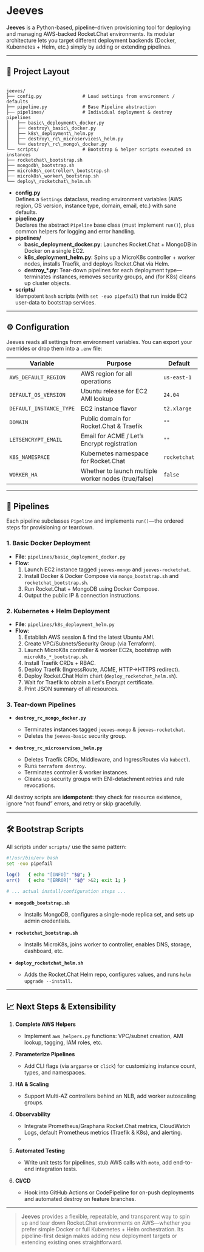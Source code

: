 
# Jeeves

**Jeeves** is a Python-based, pipeline-driven provisioning tool for deploying and managing AWS-backed Rocket.Chat environments.  Its modular architecture lets you target different deployment backends (Docker, Kubernetes + Helm, etc.) simply by adding or extending pipelines.

---

## 📂 Project Layout

```

jeeves/
├── config.py               # Load settings from environment / defaults
├── pipeline.py             # Base Pipeline abstraction
├── pipelines/              # Individual deployment & destroy pipelines
│   ├── basic\_deployment\_docker.py
│   ├── destroy\_basic\_docker.py
│   ├── k8s\_deployment\_helm.py
│   ├── destroy\_rc\_microservices\_helm.py
│   └── destroy\_rc\_mongo\_docker.py
└── scripts/                # Bootstrap & helper scripts executed on instances
├── rocketchat\_bootstrap.sh
├── mongodb\_bootstrap.sh
├── microk8s\_controller\_bootstrap.sh
├── microk8s\_worker\_bootstrap.sh
└── deploy\_rocketchat\_helm.sh

```

- **config.py**  
  Defines a `Settings` dataclass, reading environment variables (AWS region, OS version, instance type, domain, email, etc.) with sane defaults.
- **pipeline.py**  
  Declares the abstract `Pipeline` base class (must implement `run()`), plus common helpers for logging and error handling.
- **pipelines/**  
  - **basic_deployment_docker.py**: Launches Rocket.Chat + MongoDB in Docker on a single EC2.  
  - **k8s_deployment_helm.py**: Spins up a MicroK8s controller + worker nodes, installs Traefik, and deploys Rocket.Chat via Helm.  
  - **destroy_\*.py**: Tear-down pipelines for each deployment type—terminates instances, removes security groups, and (for K8s) cleans up cluster objects.
- **scripts/**  
  Idempotent `bash` scripts (with `set -euo pipefail`) that run inside EC2 user-data to bootstrap services.

---

## ⚙️ Configuration

Jeeves reads all settings from environment variables. You can export your overrides or drop them into a `.env` file:

| Variable                 | Purpose                                                | Default         |
|--------------------------|--------------------------------------------------------|-----------------|
| `AWS_DEFAULT_REGION`     | AWS region for all operations                          | `us-east-1`     |
| `DEFAULT_OS_VERSION`     | Ubuntu release for EC2 AMI lookup                      | `24.04`         |
| `DEFAULT_INSTANCE_TYPE`  | EC2 instance flavor                                    | `t2.xlarge`     |
| `DOMAIN`                 | Public domain for Rocket.Chat & Traefik                | `""`            |
| `LETSENCRYPT_EMAIL`      | Email for ACME / Let’s Encrypt registration            | `""`            |
| `K8S_NAMESPACE`          | Kubernetes namespace for Rocket.Chat                   | `rocketchat`    |
| `WORKER_HA`              | Whether to launch multiple worker nodes (true/false)   | `false`         |

---

## 🚀 Pipelines

Each pipeline subclasses `Pipeline` and implements `run()`—the ordered steps for provisioning or teardown.

### 1. Basic Docker Deployment

- **File**: `pipelines/basic_deployment_docker.py`  
- **Flow**:
  1. Launch EC2 instance tagged `jeeves-mongo` and `jeeves-rocketchat`.  
  2. Install Docker & Docker Compose via `mongo_bootstrap.sh` and `rocketchat_bootstrap.sh`.  
  3. Run Rocket.Chat + MongoDB using Docker Compose.  
  4. Output the public IP & connection instructions.

### 2. Kubernetes + Helm Deployment

- **File**: `pipelines/k8s_deployment_helm.py`  
- **Flow**:
  1. Establish AWS session & find the latest Ubuntu AMI.  
  2. Create VPC/Subnets/Security Group (via Terraform).  
  3. Launch MicroK8s controller & worker EC2s, bootstrap with `microk8s_*_bootstrap.sh`.  
  4. Install Traefik CRDs + RBAC.  
  5. Deploy Traefik (IngressRoute, ACME, HTTP→HTTPS redirect).  
  6. Deploy Rocket.Chat Helm chart (`deploy_rocketchat_helm.sh`).  
  7. Wait for Traefik to obtain a Let's Encrypt certificate.  
  8. Print JSON summary of all resources.

### 3. Tear-down Pipelines

- **`destroy_rc_mongo_docker.py`**  
  - Terminates instances tagged `jeeves-mongo` & `jeeves-rocketchat`.  
  - Deletes the `jeeves-basic` security group.

- **`destroy_rc_microservices_helm.py`**  
  - Deletes Traefik CRDs, Middleware, and IngressRoutes via `kubectl`.  
  - Runs `terraform destroy`.  
  - Terminates controller & worker instances.  
  - Cleans up security groups with ENI-detachment retries and rule revocations.

All destroy scripts are **idempotent**: they check for resource existence, ignore “not found” errors, and retry or skip gracefully.

---

## 🛠️ Bootstrap Scripts

All scripts under `scripts/` use the same pattern:

```bash
#!/usr/bin/env bash
set -euo pipefail

log()   { echo "[INFO]" "$@"; }
err()   { echo "[ERROR]" "$@" >&2; exit 1; }

# ... actual install/configuration steps ...
```

* **`mongodb_bootstrap.sh`**

  * Installs MongoDB, configures a single-node replica set, and sets up admin credentials.
* **`rocketchat_bootstrap.sh`**

  * Installs MicroK8s, joins worker to controller, enables DNS, storage, dashboard, etc.
* **`deploy_rocketchat_helm.sh`**

  * Adds the Rocket.Chat Helm repo, configures values, and runs `helm upgrade --install`.

---

## 📈 Next Steps & Extensibility

1. **Complete AWS Helpers**

   * Implement `aws_helpers.py` functions: VPC/subnet creation, AMI lookup, tagging, IAM roles, etc.
2. **Parameterize Pipelines**

   * Add CLI flags (via `argparse` or `click`) for customizing instance count, types, and namespaces.
3. **HA & Scaling**

   * Support Multi-AZ controllers behind an NLB, add worker autoscaling groups.
4. **Observability**

   * Integrate Prometheus/Graphana Rocket.Chat metrics, CloudWatch Logs, default Prometheus metrics (Traefik & K8s), and alerting.
   * 
5. **Automated Testing**

   * Write unit tests for pipelines, stub AWS calls with `moto`, add end-to-end integration tests.
6. **CI/CD**

   * Hook into GitHub Actions or CodePipeline for on-push deployments and automated destroy on feature branches.

---

> **Jeeves** provides a flexible, repeatable, and transparent way to spin up and tear down Rocket.Chat environments on AWS—whether you prefer simple Docker or full Kubernetes + Helm orchestration. Its pipeline-first design makes adding new deployment targets or extending existing ones straightforward.
